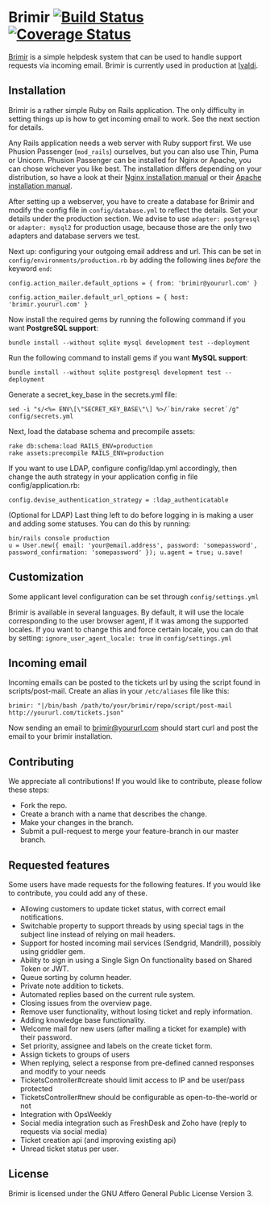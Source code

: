 Brimir [![Build Status](https://travis-ci.org/ivaldi/brimir.png)](https://travis-ci.org/ivaldi/brimir) [![Coverage Status](https://coveralls.io/repos/ivaldi/brimir/badge.png)](https://coveralls.io/r/ivaldi/brimir)
======
[Brimir](http://getbrimir.com/) is a simple helpdesk system that can be used to handle support requests
via incoming email. Brimir is currently used in production at [Ivaldi](http://ivaldi.nl/).

Installation
------------
Brimir is a rather simple Ruby on Rails application. The only difficulty in setting things up is how to get incoming email to work. See the next section for details.

Any Rails application needs a web server with Ruby support first. We use Phusion Passenger (`mod_rails`) ourselves, but you can also use Thin, Puma or Unicorn. Phusion Passenger can be installed for Nginx or Apache, you can chose wichever you like best. The installation differs depending on your distribution, so have a look at their [Nginx installation manual](https://www.phusionpassenger.com/documentation/Users%20guide%20Nginx.html) or their [Apache installation manual](https://www.phusionpassenger.com/documentation/Users%20guide%20Apache.html).

After setting up a webserver, you have to create a database for Brimir and modify the config file in `config/database.yml` to reflect the details. Set your details under the production section. We advise to use `adapter: postgresql` or `adapter: mysql2` for production usage, because those are the only two adapters and database servers we test.

Next up: configuring your outgoing email address and url. This can be set in `config/environments/production.rb` by adding the following lines *before* the keyword `end`:

    config.action_mailer.default_options = { from: 'brimir@yoururl.com' }

    config.action_mailer.default_url_options = { host: 'brimir.yoururl.com' }

Now install the required gems by running the following command if you want **PostgreSQL support**:

    bundle install --without sqlite mysql development test --deployment

Run the following command to install gems if you want **MySQL support**:

    bundle install --without sqlite postgresql development test --deployment

Generate a secret\_key\_base in the secrets.yml file:

    sed -i "s/<%= ENV\[\"SECRET_KEY_BASE\"\] %>/`bin/rake secret`/g" config/secrets.yml

Next, load the database schema and precompile assets:

    rake db:schema:load RAILS_ENV=production
    rake assets:precompile RAILS_ENV=production

If you want to use LDAP, configure config/ldap.yml accordingly, then change the auth strategy in your application config in file config/application.rb:

    config.devise_authentication_strategy = :ldap_authenticatable

(Optional for LDAP) Last thing left to do before logging in is making a user and adding some statuses. You can do this by running:

    bin/rails console production
    u = User.new({ email: 'your@email.address', password: 'somepassword', password_confirmation: 'somepassword' }); u.agent = true; u.save!

Customization
-------------
Some applicant level configuration can be set through `config/settings.yml`

Brimir is available in several languages. By default, it will use the locale corresponding to the user browser agent, if it was among the supported locales. If you want to change this and force certain locale, you can do that by setting:   `ignore_user_agent_locale: true`  in  `config/settings.yml`

Incoming email
--------------
Incoming emails can be posted to the tickets url by using the script found in scripts/post-mail. Create an alias in your `/etc/aliases` file like this:

    brimir: "|/bin/bash /path/to/your/brimir/repo/script/post-mail http://yoururl.com/tickets.json"

Now sending an email to brimir@yoururl.com should start curl and post the email to your brimir installation.

Contributing
------------
We appreciate all contributions! If you would like to contribute, please follow these steps:
- Fork the repo.
- Create a branch with a name that describes the change.
- Make your changes in the branch.
- Submit a pull-request to merge your feature-branch in our master branch.

Requested features
------------------
Some users have made requests for the following features. If you would like to contribute, you could add any of these.
- Allowing customers to update ticket status, with correct email notifications.
- Switchable property to support threads by using special tags in the subject line instead of relying on mail headers.
- Support for hosted incoming mail services (Sendgrid, Mandrill), possibly using griddler gem.
- Ability to sign in using a Single Sign On functionality based on Shared Token or JWT.
- Queue sorting by column header.
- Private note addition to tickets.
- Automated replies based on the current rule system.
- Closing issues from the overview page.
- Remove user functionality, without losing ticket and reply information.
- Adding knowledge base functionality.
- Welcome mail for new users (after mailing a ticket for example) with their password.
- Set priority, assignee and labels on the create ticket form.
- Assign tickets to groups of users
- When replying, select a response from pre-defined canned responses and modify to your needs
- TicketsController#create should limit access to IP and be user/pass protected
- TicketsController#new should be configurable as open-to-the-world or not
- Integration with OpsWeekly
- Social media integration such as FreshDesk and Zoho have (reply to requests via social media)
- Ticket creation api (and improving existing api)
- Unread ticket status per user.

License
-------
Brimir is licensed under the GNU Affero General Public License Version 3.
